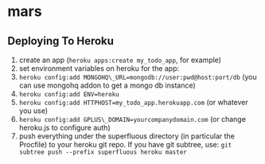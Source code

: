 mars
====

## Deploying To Heroku

1. create an app (`heroku apps:create my_todo_app`, for example)
2. set environment variables on heroku for the app:
  1. `heroku config:add MONGOHQ\_URL=mongodb://user:pwd@host:port/db` (you can use mongohq addon to get a mongo db instance)
  2. `heroku config:add ENV=heroku`
  3. `heroku config:add HTTPHOST=my_todo_app.herokuapp.com` (or whatever you use)
  4. `heroku config:add GPLUS\_DOMAIN=yourcompanydomain.com` (or change heroku.js to configure auth)
1. push everything under the superfluous directory (in particular the Procfile) to your heroku git repo. If you have git subtree, use: `git subtree push --prefix superfluous heroku master`

